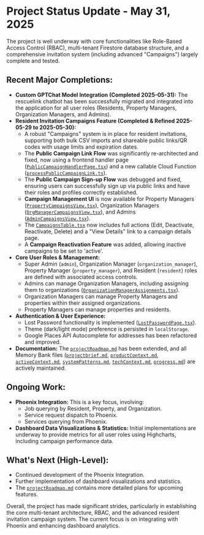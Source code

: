 # Project Status Update - May 31, 2025

The project is well underway with core functionalities like Role-Based Access Control (RBAC), multi-tenant Firestore database structure, and a comprehensive invitation system (including advanced "Campaigns") largely complete and tested.

## Recent Major Completions:

*   **Custom GPTChat Model Integration (Completed 2025-05-31):** The rescuelink chatbot has been successfully migrated and integrated into the application for all user roles (Residents, Property Managers, Organization Managers, and Admins).
*   **Resident Invitation Campaigns Feature (Completed & Refined 2025-05-29 to 2025-05-30):**
    *   A robust "Campaigns" system is in place for resident invitations, supporting both bulk CSV imports and shareable public links/QR codes with usage limits and expiration dates.
    *   The **Public Campaign Link Flow** was significantly re-architected and fixed, now using a frontend handler page ([`PublicCampaignHandlerPage.tsx`](src/pages/PublicCampaignHandlerPage.tsx:1)) and a new callable Cloud Function ([`processPublicCampaignLink.ts`](functions/src/callable/processPublicCampaignLink.ts:1)).
    *   The **Public Campaign Sign-up Flow** was debugged and fixed, ensuring users can successfully sign up via public links and have their roles and profiles correctly established.
    *   **Campaign Management UI** is now available for Property Managers ([`PropertyCampaignsView.tsx`](src/components/PropertyManager/Campaigns/PropertyCampaignsView.tsx:1)), Organization Managers ([`OrgManagerCampaignsView.tsx`](src/components/OrganizationManager/Campaigns/OrgManagerCampaignsView.tsx:1)), and Admins ([`AdminCampaignsView.tsx`](src/components/Admin/Campaigns/AdminCampaignsView.tsx:1)).
    *   The [`CampaignsTable.tsx`](src/components/PropertyManager/Campaigns/CampaignsTable.tsx:1) now includes full actions (Edit, Deactivate, Reactivate, Delete) and a "View Details" link to a campaign details page.
    *   A **Campaign Reactivation Feature** was added, allowing inactive campaigns to be set to 'active'.
*   **Core User Roles & Management:**
    *   Super Admin (`admin`), Organization Manager (`organization_manager`), Property Manager (`property_manager`), and Resident (`resident`) roles are defined with associated access controls.
    *   Admins can manage Organization Managers, including assigning them to organizations ([`OrganizationManagerAssignments.tsx`](src/components/Admin/OrganizationManagerAssignments.tsx:1)).
    *   Organization Managers can manage Property Managers and properties within their assigned organizations.
    *   Property Managers can manage properties and residents.
*   **Authentication & User Experience:**
    *   Lost Password functionality is implemented ([`LostPasswordPage.tsx`](src/pages/LostPasswordPage.tsx:1)).
    *   Theme (dark/light mode) preference is persisted in `localStorage`.
    *   Google Places API Autocomplete for addresses has been refactored and improved.
*   **Documentation:** The [`projectRoadmap.md`](memory-bank/projectRoadmap.md:1) has been extended, and all Memory Bank files ([`projectbrief.md`](memory-bank/projectbrief.md:1), [`productContext.md`](memory-bank/productContext.md:1), [`activeContext.md`](memory-bank/activeContext.md:1), [`systemPatterns.md`](memory-bank/systemPatterns.md:1), [`techContext.md`](memory-bank/techContext.md:1), [`progress.md`](memory-bank/progress.md:1)) are actively maintained.

## Ongoing Work:

*   **Phoenix Integration:** This is a key focus, involving:
    *   Job querying by Resident, Property, and Organization.
    *   Service request dispatch to Phoenix.
    *   Services querying from Phoenix.
*   **Dashboard Data Visualizations & Statistics:** Initial implementations are underway to provide metrics for all user roles using Highcharts, including campaign performance data.

## What's Next (High-Level):

*   Continued development of the Phoenix Integration.
*   Further implementation of dashboard visualizations and statistics.
*   The [`projectRoadmap.md`](memory-bank/projectRoadmap.md:1) contains more detailed plans for upcoming features.

Overall, the project has made significant strides, particularly in establishing the core multi-tenant architecture, RBAC, and the advanced resident invitation campaign system. The current focus is on integrating with Phoenix and enhancing dashboard analytics.